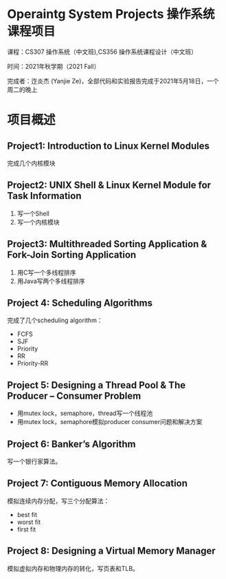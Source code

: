 # Operaintg System Projects 操作系统课程项目
课程：CS307 操作系统（中文班),CS356 操作系统课程设计（中文班）

时间：2021年秋学期（2021 Fall）

完成者：迮炎杰 (Yanjie Ze)，全部代码和实验报告完成于2021年5月18日，一个周二的晚上

# 项目概述
## Project1: Introduction to Linux Kernel Modules
完成几个内核模块

## Project2: UNIX Shell & Linux Kernel Module for Task Information
1. 写一个Shell
2. 写一个内核模块

## Project3:  **Multithreaded Sorting Application** & **Fork-Join Sorting Application**

1. 用C写一个多线程排序
2. 用Java写两个多线程排序

## **Project 4:  Scheduling Algorithms**

完成了几个scheduling algorithm：

- FCFS
- SJF
- Priority
- RR
- Priority-RR



## Project 5: **Designing a Thread Pool & The Producer – Consumer Problem**

- 用mutex lock，semaphore，thread写一个线程池
- 用mutex lock，semaphore模拟producer consumer问题和解决方案



## **Project 6: Banker’s Algorithm**

写一个银行家算法。



## **Project 7: Contiguous Memory Allocation**

模拟连续内存分配，写三个分配算法：

- best fit
- worst fit
- first fit



## **Project 8: Designing a Virtual Memory Manager**

模拟虚拟内存和物理内存的转化，写页表和TLB。